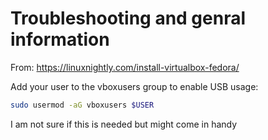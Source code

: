 # Troubleshooting and genral information


From: https://linuxnightly.com/install-virtualbox-fedora/

Add your user to the vboxusers group to enable USB usage:
```bash
sudo usermod -aG vboxusers $USER
```

I am not sure if this is needed but might come in handy
